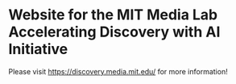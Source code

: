 # Website for the MIT Media Lab Accelerating Discovery with AI Initiative 

Please visit https://discovery.media.mit.edu/ for more information!
